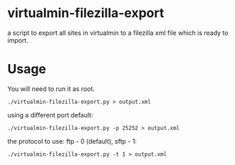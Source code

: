 virtualmin-filezilla-export
===========================

a script to export all sites in virtualmin to a filezilla xml file which is ready to import.

Usage
=====

You will need to run it as root.

```
./virtualmin-filezilla-export.py > output.xml
```

using a different port default:

```
./virtualmin-filezilla-export.py -p 25252 > output.xml
```

the protocol to use: ftp - 0 (default), sftp - 1:

```
./virtualmin-filezilla-export.py -t 1 > output.xml
```
